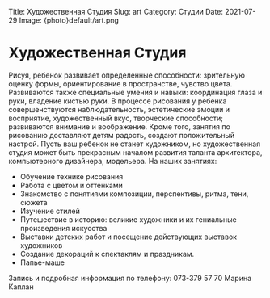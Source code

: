 Title: Художественная Студия
Slug: art
Category: Студии
Date: 2021-07-29
Image: {photo}default/art.png

#  Художественная Студия

Рисуя, ребенок развивает определенные способности: зрительную оценку формы, ориентирование в пространстве, чувство цвета. Развиваются также специальные умения и навыки: координация глаза и руки, владение кистью руки. В процессе рисования у ребенка совершенствуются наблюдательность, эстетические эмоции и восприятие, художественный вкус, творческие способности; развиваются внимание и воображение.
Кроме того, занятия по рисованию доставляют детям радость, создают положительный настрой.
Пусть ваш ребенок не станет художником, но художественная студия может быть прекрасным началом развития таланта архитектора, компьютерного дизайнера, модельера.
На наших занятиях:

* Обучение технике рисования
* Работа с цветом и оттенками
* Знакомство с понятиями композиции, перспективы, ритма, тени, сюжета
* Изучение стилей
* Путешествие в историю: великие художники и их гениальные произведения искусства
* Выставки детских работ и посещение действующих выставок художников
* Создание декораций к спектаклям и праздникам.
* Папье-маше

Запись и подробная информация по телефону: 073-379 57 70 Марина Каплан
